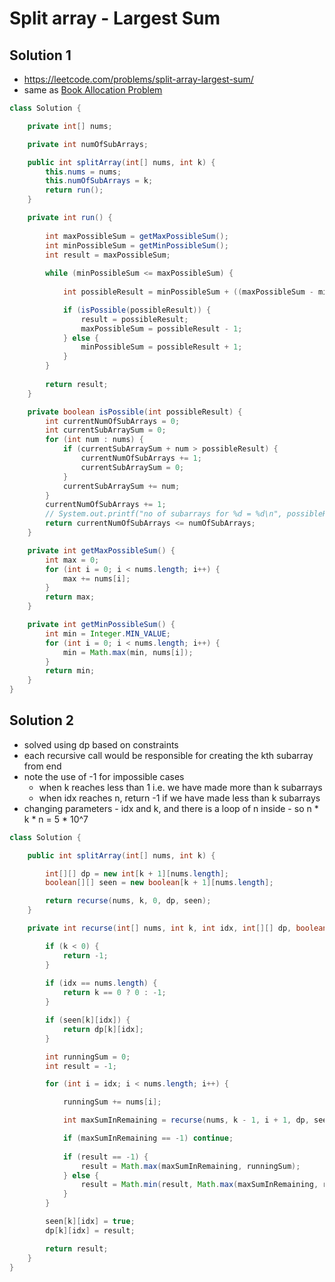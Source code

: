 # Split array - Largest Sum

## Solution 1

- https://leetcode.com/problems/split-array-largest-sum/
- same as [Book Allocation Problem](./Book%20Allocation%20Problem.md)

```java
class Solution {

    private int[] nums;

    private int numOfSubArrays;

    public int splitArray(int[] nums, int k) {
        this.nums = nums;
        this.numOfSubArrays = k;
        return run();
    }

    private int run() {
        
        int maxPossibleSum = getMaxPossibleSum();
        int minPossibleSum = getMinPossibleSum();
        int result = maxPossibleSum;
        
        while (minPossibleSum <= maxPossibleSum) {
            
            int possibleResult = minPossibleSum + ((maxPossibleSum - minPossibleSum) / 2);

            if (isPossible(possibleResult)) {
                result = possibleResult;
                maxPossibleSum = possibleResult - 1;
            } else {
                minPossibleSum = possibleResult + 1;
            }
        }
        
        return result;
    }

    private boolean isPossible(int possibleResult) {
        int currentNumOfSubArrays = 0;
        int currentSubArraySum = 0;
        for (int num : nums) {
            if (currentSubArraySum + num > possibleResult) {
                currentNumOfSubArrays += 1;
                currentSubArraySum = 0;
            }
            currentSubArraySum += num;
        }
        currentNumOfSubArrays += 1;
        // System.out.printf("no of subarrays for %d = %d\n", possibleResult, currentNumOfSubArrays);
        return currentNumOfSubArrays <= numOfSubArrays;
    }

    private int getMaxPossibleSum() {
        int max = 0;
        for (int i = 0; i < nums.length; i++) {
            max += nums[i];
        }
        return max;
    }

    private int getMinPossibleSum() {
        int min = Integer.MIN_VALUE;
        for (int i = 0; i < nums.length; i++) {
            min = Math.max(min, nums[i]);
        }
        return min;
    }
}
```

## Solution 2

- solved using dp based on constraints
- each recursive call would be responsible for creating  the kth subarray from end
- note the use of -1 for impossible cases
  - when k reaches less than 1 i.e. we have made more than k subarrays
  - when idx reaches n, return -1 if we have made less than k subarrays
- changing parameters - idx and k, and there is a loop of n inside - so n * k * n = 5 * 10^7

```java
class Solution {

    public int splitArray(int[] nums, int k) {

        int[][] dp = new int[k + 1][nums.length];
        boolean[][] seen = new boolean[k + 1][nums.length];

        return recurse(nums, k, 0, dp, seen);
    }

    private int recurse(int[] nums, int k, int idx, int[][] dp, boolean[][] seen) {

        if (k < 0) {
            return -1;
        }
        
        if (idx == nums.length) {
            return k == 0 ? 0 : -1;
        }

        if (seen[k][idx]) {
            return dp[k][idx];
        }

        int runningSum = 0;
        int result = -1;

        for (int i = idx; i < nums.length; i++) {

            runningSum += nums[i];

            int maxSumInRemaining = recurse(nums, k - 1, i + 1, dp, seen);

            if (maxSumInRemaining == -1) continue;
            
            if (result == -1) {
                result = Math.max(maxSumInRemaining, runningSum);
            } else {
                result = Math.min(result, Math.max(maxSumInRemaining, runningSum));
            }
        }

        seen[k][idx] = true;
        dp[k][idx] = result;

        return result;
    }
}
```
